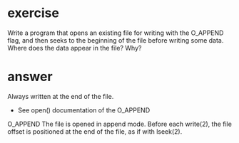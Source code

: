 # exercise
Write a program that opens an existing file for writing with the O_APPEND flag, and
then seeks to the beginning of the file before writing some data. Where does the
data appear in the file? Why?

# answer
Always written at the end of the file.
* See open() documentation of the O_APPEND 


O_APPEND
The file is opened in append mode. Before each write(2), the file offset is positioned at the end of the file, as if with lseek(2).
